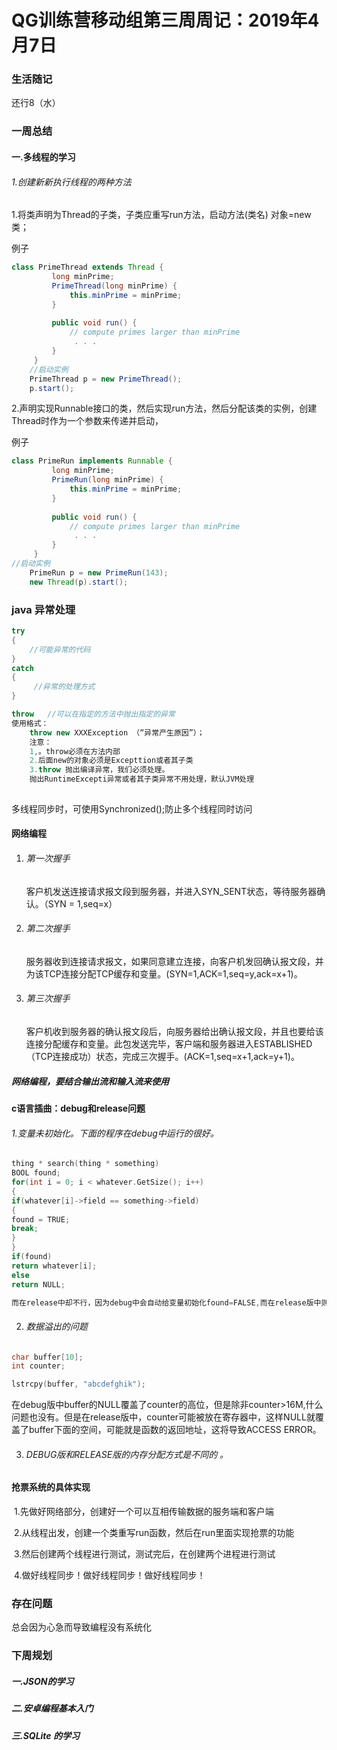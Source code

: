# QG训练营移动组第三周周记：2019年4月7日

### 生活随记

还行8（水）

### 一周总结

#### 一.多线程的学习

###### 1.创建新新执行线程的两种方法

1.将类声明为Thread的子类，子类应重写run方法，启动方法(类名) 对象=new 类；

例子



```java
class PrimeThread extends Thread {
         long minPrime;
         PrimeThread(long minPrime) {
             this.minPrime = minPrime;
         }
 
         public void run() {
             // compute primes larger than minPrime
              . . .
         }
     }
	//启动实例
	PrimeThread p = new PrimeThread();
	p.start();
```

2.声明实现Runnable接口的类，然后实现run方法，然后分配该类的实例，创建Thread时作为一个参数来传递并启动，

例子

```java
class PrimeRun implements Runnable {
         long minPrime;
         PrimeRun(long minPrime) {
             this.minPrime = minPrime;
         }
 
         public void run() {
             // compute primes larger than minPrime
              . . .
         }
     }
//启动实例
	PrimeRun p = new PrimeRun(143);
    new Thread(p).start();

```

### java 异常处理

```java
try
{
    //可能异常的代码
}
catch
{
     //异常的处理方式
}

throw	//可以在指定的方法中抛出指定的异常
使用格式：
	throw new XXXException （“异常产生原因”）；
	注意：
	1,。throw必须在方法内部
	2.后面new的对象必须是Excepttion或者其子类
	3.throw 抛出编译异常，我们必须处理。
	抛出RuntimeExcepti异常或者其子类异常不用处理，默认JVM处理
		
```

多线程同步时，可使用Synchronized();防止多个线程同时访问

#### 网络编程

1. ###### 第一次握手

   客户机发送连接请求报文段到服务器，并进入SYN_SENT状态，等待服务器确认。（SYN = 1,seq=x）

2. ###### 第二次握手

   服务器收到连接请求报文，如果同意建立连接，向客户机发回确认报文段，并为该TCP连接分配TCP缓存和变量。(SYN=1,ACK=1,seq=y,ack=x+1)。

3. ###### 第三次握手

   客户机收到服务器的确认报文段后，向服务器给出确认报文段，并且也要给该连接分配缓存和变量。此包发送完毕，客户端和服务器进入ESTABLISHED（TCP连接成功）状态，完成三次握手。(ACK=1,seq=x+1,ack=y+1)。

##### 网络编程，要结合输出流和输入流来使用



#### c语言插曲：debug和release问题

###### 	1.变量未初始化。下面的程序在debug中运行的很好。

```c
thing * search(thing * something)
BOOL found;
for(int i = 0; i < whatever.GetSize(); i++)
{
if(whatever[i]->field == something->field)
{
found = TRUE;
break;
}
}
if(found)
return whatever[i];
else
return NULL;

而在release中却不行，因为debug中会自动给变量初始化found=FALSE,而在release版中则不会。所以尽可能的给变量、类或结构初始化。
```

2. ###### 数据溢出的问题

```c
char buffer[10];
int counter;

lstrcpy(buffer, "abcdefghik");
```



在debug版中buffer的NULL覆盖了counter的高位，但是除非counter>16M,什么问题也没有。但是在release版中，counter可能被放在寄存器中，这样NULL就覆盖了buffer下面的空间，可能就是函数的返回地址，这将导致ACCESS ERROR。

3. ###### DEBUG版和RELEASE版的内存分配方式是不同的 。  

#### 抢票系统的具体实现

​	1.先做好网络部分，创建好一个可以互相传输数据的服务端和客户端

​	2.从线程出发，创建一个类重写run函数，然后在run里面实现抢票的功能

​	3.然后创建两个线程进行测试，测试完后，在创建两个进程进行测试

​	4.做好线程同步！做好线程同步！做好线程同步！

### 存在问题

总会因为心急而导致编程没有系统化

### 下周规划

##### 一.JSON的学习

##### 二.安卓编程基本入门

##### 三.SQLite 的学习